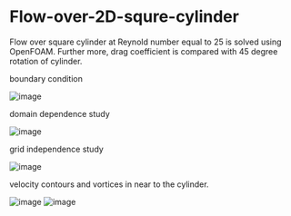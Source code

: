 # Flow-over-2D-squre-cylinder
Flow over square cylinder at Reynold number equal to 25 is solved using OpenFOAM. Further more, drag coefficient is compared with 45 degree rotation of cylinder.

boundary condition

![image](https://github.com/Panchal1810/Flow-over-2D-squre-cylinder/assets/122630851/3da0d2e5-db0c-4c5f-bf72-82a23d503e1d)

domain dependence study

![image](https://github.com/Panchal1810/Flow-over-2D-squre-cylinder/assets/122630851/00217fa9-41f8-44ea-b3fc-2c3a49df77b5)

grid independence study

![image](https://github.com/Panchal1810/Flow-over-2D-squre-cylinder/assets/122630851/232eafc6-3d03-4c34-b0ba-5c571699b04c)


velocity contours and vortices in near to the cylinder.

 ![image](https://github.com/Panchal1810/Flow-over-2D-squre-cylinder/assets/122630851/d648e33b-225d-465a-8be4-047a770c95e2) ![image](https://github.com/Panchal1810/Flow-over-2D-squre-cylinder/assets/122630851/dc48e029-c527-4f3a-a9e7-3fd230969332)
